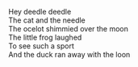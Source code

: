 Hey deedle deedle  
The cat and the needle  
The ocelot shimmied over the moon  
The little frog laughed  
To see such a sport  
And the duck ran away with the loon  
